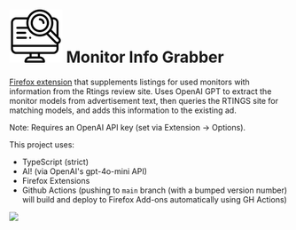 # ![Test Image 1](./src/icons/border-96.png) Monitor Info Grabber

[Firefox extension](https://addons.mozilla.org/en-GB/firefox/addon/monitor-info-grabber/) that supplements listings for used monitors with information from the Rtings review site. Uses OpenAI GPT to extract the monitor models from advertisement text, then queries the RTINGS site for matching models, and adds this information to the existing ad.

Note: Requires an OpenAI API key (set via Extension -> Options).

This project uses:

- TypeScript (strict)
- AI! (via OpenAI's gpt-4o-mini API)
- Firefox Extensions
- Github Actions (pushing to `main` branch (with a bumped version number) will build and deploy to Firefox Add-ons automatically using GH Actions)

![](https://github.com/GuacOn/monitor-info-grabber/usage-example.gif)